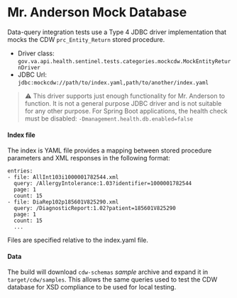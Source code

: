 # Mr. Anderson Mock Database

Data-query integration tests use a Type 4 JDBC driver implementation
that mocks the CDW `prc_Entity_Return` stored procedure.

* Driver class: `gov.va.api.health.sentinel.tests.categories.mockcdw.MockEntityReturnDriver`
* JDBC Url: `jdbc:mockcdw://path/to/index.yaml,path/to/another/index.yaml`

> ⚠ This driver supports just enough functionality for Mr. Anderson to function. It is not a
> general purpose JDBC driver and is not suitable for any other purpose. For Spring Boot
> applications, the health check must be disabled: `-Dmanagement.health.db.enabled=false`

#### Index file

The index is YAML file provides a mapping between stored procedure parameters and XML responses
in the following format:

```
entries:
- file: AllInt103i1000001782544.xml
  query: /AllergyIntolerance:1.03?identifier=1000001782544
  page: 1
  count: 15
- file: DiaRep102p185601V825290.xml
  query: /DiagnosticReport:1.02?patient=185601V825290
  page: 1
  count: 15
  ...
```

 Files are specified relative to the index.yaml file.

 #### Data
 The build will download `cdw-schemas` _sample_ archive and expand it in
 `target/cdw/samples`. This allows the same queries used to test the CDW database for XSD
 compliance to be used for local testing.

